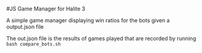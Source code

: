 #JS Game Manager for Halite 3

A simple game manager displaying win ratios for the bots given a output.json file

The out.json file is the results of games played that are recorded by running 
``` bash compare_bots.sh ```